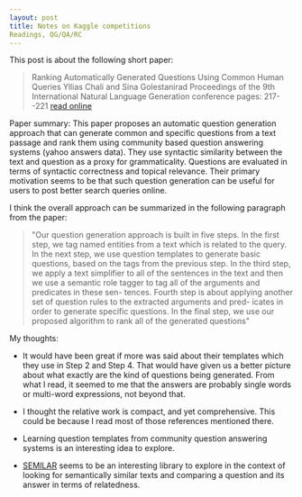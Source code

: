 ```yaml
---
layout: post
title: Notes on Kaggle competitions
Readings, QG/QA/RC
---
```

This post is about the following short paper:

> Ranking Automatically Generated Questions Using Common Human Queries
> Yllias Chali and Sina Golestanirad
> Proceedings of the 9th International Natural Language Generation conference
> pages: 217--221
> [read online](https://aclweb.org/anthology/W/W16/W16-6635.pdf)

Paper summary: This paper proposes an automatic question generation approach that can generate common and specific questions from a text passage and rank them using community based question answering systems (yahoo answers data). They use syntactic similarity between the text and question as a proxy for grammaticality. Questions are evaluated in terms of syntactic correctness and topical relevance. Their primary motivation seems to be that such question generation can be useful for users to post better search queries online. 

I think the overall approach can be summarized in the following paragraph from the paper:

> "Our  question  generation  approach  is  built  in  five
steps. In the first step, we tag named entities from a
text which is related to the query. In the next step, we
use question templates to generate basic questions,
based on the tags from the previous step. In the third
step, we apply a text simplifier to all of the sentences
in the text and then we use a semantic role tagger to
tag all of the arguments and predicates in these sen-
tences.  Fourth step is about applying another set of
question rules to the extracted arguments and pred-
icates in order to generate specific questions.  In the
final step, we use our proposed algorithm to rank all
of the generated questions"

My thoughts:

* It would have been great if more was said about their templates which they use in Step 2 and Step 4. That would have given us a better picture about what exactly are the kind of questions being generated. From what I read, it seemed to me that the answers are probably single words or multi-word expressions, not beyond that.

* I thought the relative work is compact, and yet comprehensive. This could be because I read most of those references mentioned there.

* Learning question templates from community question answering systems is an interesting idea to explore. 

* [SEMILAR](http://www.semanticsimilarity.org/) seems to be an interesting library to explore in the context of looking for semantically similar texts and comparing a question and its answer in terms of relatedness.

